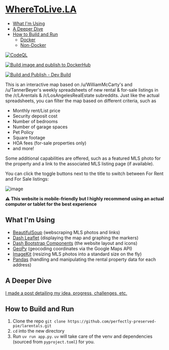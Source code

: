 # [WhereToLive.LA](https://wheretolive.la)
- [What I'm Using](#what-im-using)
- [A Deeper Dive](#a-deeper-dive)
- [How to Build and Run](#how-to-build-and-run)
  - [Docker](#docker)
  - [Non-Docker](#non-docker)
 
[![CodeQL](https://github.com/perfectly-preserved-pie/larentals/actions/workflows/codeql-analysis.yml/badge.svg)](https://github.com/perfectly-preserved-pie/larentals/actions/workflows/codeql-analysis.yml)

[![Build image and publish to DockerHub](https://github.com/perfectly-preserved-pie/larentals/actions/workflows/docker-image.yml/badge.svg)](https://github.com/perfectly-preserved-pie/larentals/actions/workflows/docker-image.yml)

[![Build and Publish - Dev Build](https://github.com/perfectly-preserved-pie/larentals/actions/workflows/docker-image-dev.yml/badge.svg?branch=dev)](https://github.com/perfectly-preserved-pie/larentals/actions/workflows/docker-image-dev.yml)

This is an interactive map based on /u/WilliamMcCarty's and /u/TannerBeyer's weekly spreadsheets of new rental & for-sale listings in the /r/LArentals & /r/LosAngelesRealEstate subreddits. Just like the actual spreadsheets, you can filter the map based on different criteria, such as
* Monthly rent/List price
* Security deposit cost
* Number of bedrooms
* Number of garage spaces
* Pet Policy
* Square footage
* HOA fees (for-sale properties only)
* and more!

Some additional capabilities are offered, such as a featured MLS photo for the property and a link to the associated MLS listing page (if available).

You can click the toggle buttons next to the title to switch between For Rent and For Sale listings:

![image](https://github.com/user-attachments/assets/0d58d43a-0722-4bd2-9914-786b0f5e0dcf)




**⚠ This website is mobile-friendly but I highly recommend using an actual computer or tablet for the best experience**

## What I'm Using
* [BeautifulSoup](https://www.crummy.com/software/BeautifulSoup/bs4/doc/) (webscraping MLS photos and links)
*    [Dash Leaflet](https://dash-leaflet.herokuapp.com/) (displaying the map and graphing the markers)
*    [Dash Bootstrap Components](https://dash-bootstrap-components.opensource.faculty.ai/) (the website layout and icons)
*    [GeoPy](https://geopy.readthedocs.io/en/stable/) (geocoding coordinates via the Google Maps API)
*    [ImageKit](https://github.com/imagekit-developer/imagekit-python) (resizing MLS photos into a standard size on the fly)
*    [Pandas](https://pandas.pydata.org/) (handling and manipulating the rental property data for each address)

## A Deeper Dive
[I made a post detailing my idea, progress, challenges, etc.](https://automateordie.io/blog/2023/08/26/wheretolivela/)

## How to Build and Run
1. Clone the repo `git clone https://github.com/perfectly-preserved-pie/larentals.git`
2. `cd` into the new directory
3. Run `uv run app.py`. `uv` will take care of the venv and dependencies (sourced from `pyproject.toml`) for you.
